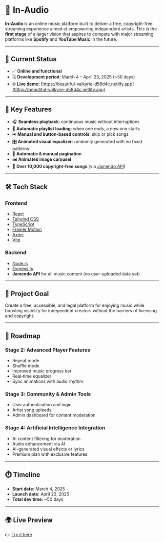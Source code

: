 # 🎵 In-Audio

**In-Audio** is an online music platform built to deliver a free, copyright-free streaming experience aimed at empowering independent artists. This is the **first stage** of a larger vision that aspires to compete with major streaming platforms like **Spotify** and **YouTube Music** in the future.

---

## 🚀 Current Status

- ✅ **Online and functional**
- 🗓️ **Development period:** March 4 – April 23, 2025 (~50 days)
- 🌐 **Live demo:** [https://beautiful-valkyrie-d58d4c.netlify.app](https://beautiful-valkyrie-d58d4c.netlify.app)

---

## 🧠 Key Features

- 🎧 **Seamless playback**: continuous music without interruptions
- 🔁 **Automatic playlist loading**: when one ends, a new one starts
- ⏭️ **Manual and button-based controls**: skip or pick songs
- 🎛️ **Animated visual equalizer**: randomly generated with no fixed patterns
- 🔄 **Automatic & manual pagination**
- 🖼️ **Animated image carousel**
- 🎵 **Over 10,000 copyright-free songs** (via [Jamendo API](https://api.jamendo.com/))

---

## 🛠️ Tech Stack

### Frontend
- [React](https://reactjs.org/)
- [Tailwind CSS](https://tailwindcss.com/)
- [TypeScript](https://www.typescriptlang.org/)
- [Framer Motion](https://www.framer.com/motion/)
- [Axios](https://axios-http.com/)
- [Vite](https://vitejs.dev/)

### Backend
- [Node.js](https://nodejs.org/)
- [Express.js](https://expressjs.com/)
- **Jamendo API** for all music content (no user-uploaded data yet)

---

## 🎯 Project Goal

Create a free, accessible, and legal platform for enjoying music while boosting visibility for independent creators without the barriers of licensing and copyright.

---

## 🔮 Roadmap

### Stage 2: Advanced Player Features
- Repeat mode
- Shuffle mode
- Improved music progress bar
- Real-time equalizer
- Sync animations with audio rhythm

### Stage 3: Community & Admin Tools
- User authentication and login
- Artist song uploads
- Admin dashboard for content moderation

### Stage 4: Artificial Intelligence Integration
- AI content filtering for moderation
- Audio enhancement via AI
- AI-generated visual effects or lyrics
- Premium plan with exclusive features

---

## ⏱️ Timeline

- **Start date:** March 4, 2025
- **Launch date:** April 23, 2025
- **Total dev time:** ~50 days

---

## 🌍 Live Preview

👉 [Try it here](https://beautiful-valkyrie-d58d4c.netlify.app)
